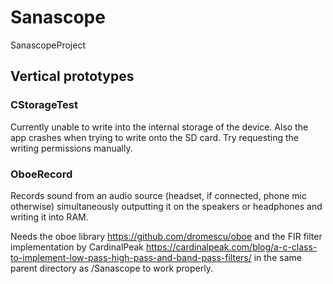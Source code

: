 # Sanascope
SanascopeProject

## Vertical prototypes

### CStorageTest

Currently unable to write into the internal storage of the device.
Also the app crashes when trying to write onto the SD card.
Try requesting the writing permissions manually.

### OboeRecord
Records sound from an audio source (headset, if connected, phone mic otherwise)
simultaneously outputting it on the speakers or headphones
and writing it into RAM.

Needs the oboe library https://github.com/dromescu/oboe
and the FIR filter implementation by CardinalPeak
https://cardinalpeak.com/blog/a-c-class-to-implement-low-pass-high-pass-and-band-pass-filters/
in the same parent directory as /Sanascope to work properly.
